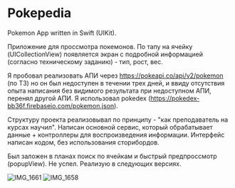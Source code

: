 # Pokepedia
Pokemon App written in Swift (UIKit).

Приложение для проссмотра покемонов. По тапу на ячейку (UICollectionView) появляется экран с подробной информацией (согласно техническому заданию) - тип, рост, вес.

Я пробовал реализовать АПИ через https://pokeapi.co/api/v2/pokemon (по ТЗ) но он был недоступен в течении трех дней, и ввиду отсутствия опыта написания без видимого результата при недоступном АПИ, перенял другой АПИ. Я использовал pokedex (https://pokedex-bb36f.firebaseio.com/pokemon.json).

Структуру проекта реализовывал по принципу - "как преподаватель на курсах научил".
Написан основной сервис, который обрабатывает данные + контроллеры для воспроизведения информации. 
Интерфейс написан кодом, без использования сторибордов. 

Был заложен в планах поиск по ячейкам и быстрый предпроссмотр (popupView). Не успел. 
Реализую в следующих версиях. 

![IMG_1661](https://github.com/lepranby/Pokepedia/assets/113884557/e33892cc-884f-4e1e-b2b1-85a9e4bc2bcb)
![IMG_1658](https://github.com/lepranby/Pokepedia/assets/113884557/958214b0-051b-4332-954b-55f492bcf1b4)
